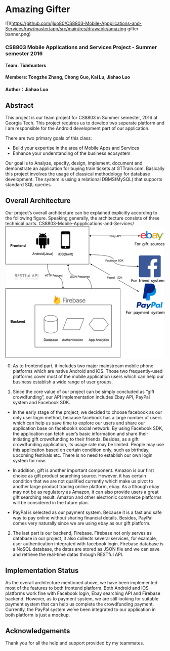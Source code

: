 # Amazing Gifter
![](https://github.com/jluo80/CS8803-Mobile-Appplications-and-Services/raw/master/app/src/main/res/drawable/amazing gifter banner.png)

### CS8803 Mobile Applications and Services Project - Summer semester 2016
#### Team: Tidehunters  
#### Members: Tongzhe Zhang, Chong Guo, Kai Lu, Jiahao Luo
#### Author：Jiahao Luo

## Abstract
This project is our team project for CS8803 in Summer semester, 2016 at Georgia Tech. This project requires us to develop two seperate platform and I am responsible for the Android development part of our application.

There are two primary goals of this class:
 - Build your expertise in the area of Mobile Apps and Services
 - Enhance your understanding of the business ecosystem

Our goal is to Analyze, specify, design, implement, document and demonstrate an application for buying train tickets at GTTrain.com. Basically this project involves the usage of classical methodology for database development. The system is using a relational DBMS(MySQL) that supports standard SQL queries.

## Overall Architecture
Our project’s overall architecture can be explained explicitly according to the following figure. Speaking generally, the architecture consists of three technical parts.
CS8803-Mobile-Appplications-and-Services/
![](https://github.com/jluo80/CS8803-Mobile-Appplications-and-Services/raw/master/architecture.PNG)

0. As to frontend part, it includes two major mainstream mobile phone platforms which are native Android and iOS. Those two frequently-used platforms cover most of the mobile application users which can help our business establish a wide range of user groups.

1. Since the core value of our project can be simply concluded as “gift crowdfunding”, our API implementation includes Ebay API, PayPal system and Facebook SDK. 

  - In the early stage of the project, we decided to choose facebook as our only user login method, because facebook has a large number of users which can help us save time to explore our users and share our application base on facebook’s social network. By using Facebook SDK, the application can fetch user’s basic information and share their initiating gift crowdfunding to their friends. Besides, as a gift crowdfunding application, its usage rate may be limited. People may use this application based on certain condition only, such as birthday, upcoming festivals etc. There is no need to establish our own login system for now. 

  - In addition, gift is another important component. Amazon is our first choice as gift product searching source. However, it has certain condition that we are not qualified currently which make us pivot to another large product trading online platform, ebay. As a lthough ebay may not be as regulatory as Amazon, it can also provide users a great gift searching result. Amazon and other electronic commerce platforms will be considered in the future plan. 

  - PayPal is selected as our payment system. Because it is a fast and safe way to pay online without sharing financial details. Besides, PayPal comes very naturally since we are using ebay as our gift platform.


2. The last part is our backend, Firebase. Firebase not only serves as database in our project, it also collects several services, for example, user authentication integrated with facebook login. Firebase database is a NoSQL database, the datas are stored as JSON file and we can save and retrieve the real-time datas through RESTful API. 

## Implementation Status
As the overall architecture mentioned above, we have been implemented most of the features to both frontend platform. Both Android and iOS platforms work fine with Facebook login, Ebay searching API and Firebase backend. However, as to payment system, we are still looking for suitable payment system that can help us complete the crowdfunding payment. Currently, the PayPal system we’ve been integrated to our application in both platform is just a mockup.

## Acknowledgements
Thank you for all the help and support provided by my teammates.

